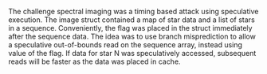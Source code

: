 The challenge spectral imaging was a timing based attack using speculative execution. The image struct contained a map of star data and a list of stars in a sequence. Conveniently, the flag was placed in the struct immediately after the sequence data. The idea was to use branch misprediction to allow a speculative out-of-bounds read on the sequence array, instead using value of the flag. If data for star N was speculatively accessed, subsequent reads will be faster as the data was placed in cache.